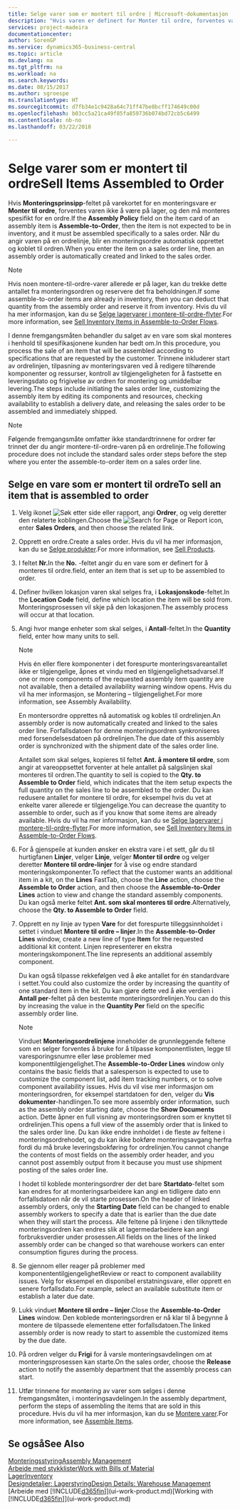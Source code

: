 ```yaml
---
title: Selge varer som er montert til ordre | Microsoft-dokumentasjon
description: "Hvis varen er definert for Monter til ordre, forventes varen ikke å være på lager, og den må monteres spesifikt for en ordre. Når du angir varen på en ordrelinje, blir en monteringsordre automatisk opprettet og koblet til ordren."
services: project-madeira
documentationcenter: 
author: SorenGP
ms.service: dynamics365-business-central
ms.topic: article
ms.devlang: na
ms.tgt_pltfrm: na
ms.workload: na
ms.search.keywords: 
ms.date: 08/15/2017
ms.author: sgroespe
ms.translationtype: HT
ms.sourcegitcommit: d7fb34e1c9428a64c71ff47be8bcff174649c00d
ms.openlocfilehash: b03cc5a21ca49f85fa859736b074bd72cb5c6499
ms.contentlocale: nb-no
ms.lasthandoff: 03/22/2018

---
```

# <a name="sell-items-assembled-to-order"></a><span data-ttu-id="33930-104">Selge varer som er montert til ordre</span><span class="sxs-lookup"><span data-stu-id="33930-104">Sell Items Assembled to Order</span></span>
<span data-ttu-id="33930-105">Hvis **Monteringsprinsipp**-feltet på varekortet for en monteringsvare er **Monter til ordre**, forventes varen ikke å være på lager, og den må monteres spesifikt for en ordre.</span><span class="sxs-lookup"><span data-stu-id="33930-105">If the **Assembly Policy** field on the item card of an assembly item is **Assemble-to-Order**, then the item is not expected to be in inventory, and it must be assembled specifically to a sales order.</span></span> <span data-ttu-id="33930-106">Når du angir varen på en ordrelinje, blir en monteringsordre automatisk opprettet og koblet til ordren.</span><span class="sxs-lookup"><span data-stu-id="33930-106">When you enter the item on a sales order line, then an assembly order is automatically created and linked to the sales order.</span></span>  

> [!NOTE]  
>  <span data-ttu-id="33930-107">Hvis noen montere-til-ordre-varer allerede er på lager, kan du trekke dette antallet fra monteringsordren og reservere det fra beholdningen.</span><span class="sxs-lookup"><span data-stu-id="33930-107">If some assemble-to-order items are already in inventory, then you can deduct that quantity from the assembly order and reserve it from inventory.</span></span> <span data-ttu-id="33930-108">Hvis du vil ha mer informasjon, kan du se [Selge lagervarer i montere-til-ordre-flyter](assembly-how-to-sell-assemble-to-order-items-and-inventory-items-together.md).</span><span class="sxs-lookup"><span data-stu-id="33930-108">For more information, see [Sell Inventory Items in Assemble-to-Order Flows](assembly-how-to-sell-assemble-to-order-items-and-inventory-items-together.md).</span></span>  

<span data-ttu-id="33930-109">I denne fremgangsmåten behandler du salget av en vare som skal monteres i henhold til spesifikasjonene kunden har bedt om.</span><span class="sxs-lookup"><span data-stu-id="33930-109">In this procedure, you process the sale of an item that will be assembled according to specifications that are requested by the customer.</span></span> <span data-ttu-id="33930-110">Trinnene inkluderer start av ordrelinjen, tilpasning av monteringsvaren ved å redigere tilhørende komponenter og ressurser, kontroll av tilgjengeligheten for å fastsette en leveringsdato og frigivelse av ordren for montering og umiddelbar levering.</span><span class="sxs-lookup"><span data-stu-id="33930-110">The steps include initiating the sales order line, customizing the assembly item by editing its components and resources, checking availability to establish a delivery date, and releasing the sales order to be assembled and immediately shipped.</span></span>  

> [!NOTE]  
>  <span data-ttu-id="33930-111">Følgende fremgangsmåte omfatter ikke standardtrinnene for ordrer før trinnet der du angir montere-til-ordre-varen på en ordrelinje.</span><span class="sxs-lookup"><span data-stu-id="33930-111">The following procedure does not include the standard sales order steps before the step where you enter the assemble-to-order item on a sales order line.</span></span>  

## <a name="to-sell-an-item-that-is-assembled-to-order"></a><span data-ttu-id="33930-112">Selge en vare som er montert til ordre</span><span class="sxs-lookup"><span data-stu-id="33930-112">To sell an item that is assembled to order</span></span>  
1.  <span data-ttu-id="33930-113">Velg ikonet ![Søk etter side eller rapport](media/ui-search/search_small.png "Søk etter side eller rapport"), angi **Ordrer**, og velg deretter den relaterte koblingen.</span><span class="sxs-lookup"><span data-stu-id="33930-113">Choose the ![Search for Page or Report](media/ui-search/search_small.png "Search for Page or Report icon") icon, enter **Sales Orders**, and then choose the related link.</span></span>  
2.  <span data-ttu-id="33930-114">Opprett en ordre.</span><span class="sxs-lookup"><span data-stu-id="33930-114">Create a sales order.</span></span> <span data-ttu-id="33930-115">Hvis du vil ha mer informasjon, kan du se [Selge produkter](sales-how-sell-products.md).</span><span class="sxs-lookup"><span data-stu-id="33930-115">For more information, see [Sell Products](sales-how-sell-products.md).</span></span>  
3.  <span data-ttu-id="33930-116">I feltet **Nr.**</span><span class="sxs-lookup"><span data-stu-id="33930-116">In the **No.**</span></span> <span data-ttu-id="33930-117">-feltet angir du en vare som er definert for å monteres til ordre.</span><span class="sxs-lookup"><span data-stu-id="33930-117">field, enter an item that is set up to be assembled to order.</span></span>  
4.  <span data-ttu-id="33930-118">Definer hvilken lokasjon varen skal selges fra, i **Lokasjonskode**-feltet.</span><span class="sxs-lookup"><span data-stu-id="33930-118">In the **Location Code** field, define which location the item will be sold from.</span></span> <span data-ttu-id="33930-119">Monteringsprosessen vil skje på den lokasjonen.</span><span class="sxs-lookup"><span data-stu-id="33930-119">The assembly process will occur at that location.</span></span>  
5.  <span data-ttu-id="33930-120">Angi hvor mange enheter som skal selges, i **Antall**-feltet.</span><span class="sxs-lookup"><span data-stu-id="33930-120">In the **Quantity** field, enter how many units to sell.</span></span>  

    > [!NOTE]  
    >  <span data-ttu-id="33930-121">Hvis én eller flere komponenter i det forespurte monteringsvareantallet ikke er tilgjengelige, åpnes et vindu med en tilgjengelighetsadvarsel.</span><span class="sxs-lookup"><span data-stu-id="33930-121">If one or more components of the requested assembly item quantity are not available, then a detailed availability warning window opens.</span></span> <span data-ttu-id="33930-122">Hvis du vil ha mer informasjon, se Montering – tilgjengelighet.</span><span class="sxs-lookup"><span data-stu-id="33930-122">For more information, see Assembly Availability.</span></span>  

    <span data-ttu-id="33930-123">En montersordre opprettes nå automatisk og kobles til ordrelinjen.</span><span class="sxs-lookup"><span data-stu-id="33930-123">An assembly order is now automatically created and linked to the sales order line.</span></span> <span data-ttu-id="33930-124">Forfallsdatoen for denne monteringsordren synkroniseres med forsendelsesdatoen på ordrelinjen.</span><span class="sxs-lookup"><span data-stu-id="33930-124">The due date of this assembly order is synchronized with the shipment date of the sales order line.</span></span>  

    <span data-ttu-id="33930-125">Antallet som skal selges, kopieres til feltet **Ant. å montere til ordre**, som angir at vareoppsettet forventer at hele antallet på salgslinjen skal monteres til ordren.</span><span class="sxs-lookup"><span data-stu-id="33930-125">The quantity to sell is copied to the **Qty. to Assemble to Order** field, which indicates that the item setup expects the full quantity on the sales line to be assembled to the order.</span></span> <span data-ttu-id="33930-126">Du kan redusere antallet for montere til ordre, for eksempel hvis du vet at enkelte varer allerede er tilgjengelige.</span><span class="sxs-lookup"><span data-stu-id="33930-126">You can decrease the quantity to assemble to order, such as if you know that some items are already available.</span></span> <span data-ttu-id="33930-127">Hvis du vil ha mer informasjon, kan du se [Selge lagervarer i montere-til-ordre-flyter](assembly-how-to-sell-inventory-items-in-assemble-to-order-flows.md).</span><span class="sxs-lookup"><span data-stu-id="33930-127">For more information, see [Sell Inventory Items in Assemble-to-Order Flows](assembly-how-to-sell-inventory-items-in-assemble-to-order-flows.md).</span></span>  

6.  <span data-ttu-id="33930-128">For å gjenspeile at kunden ønsker en ekstra vare i et sett, går du til hurtigfanen **Linjer**, velger **Linje**, velger **Monter til ordre** og velger deretter **Montere til ordre-linjer** for å vise og endre standard monteringskomponenter.</span><span class="sxs-lookup"><span data-stu-id="33930-128">To reflect that the customer wants an additional item in a kit, on the **Lines** FastTab, choose the **Line** action, choose the **Assemble to Order** action, and then choose the **Assemble-to-Order Lines** action to view and change the standard assembly components.</span></span> <span data-ttu-id="33930-129">Du kan også merke feltet **Ant. som skal monteres til ordre**.</span><span class="sxs-lookup"><span data-stu-id="33930-129">Alternatively, choose the **Qty. to Assemble to Order** field.</span></span>  
7.  <span data-ttu-id="33930-130">Opprett en ny linje av typen **Vare** for det forespurte tilleggsinnholdet i settet i vinduet **Montere til ordre – linjer**.</span><span class="sxs-lookup"><span data-stu-id="33930-130">In the **Assemble-to-Order Lines** window, create a new line of type **Item** for the requested additional kit content.</span></span> <span data-ttu-id="33930-131">Linjen representerer en ekstra monteringskomponent.</span><span class="sxs-lookup"><span data-stu-id="33930-131">The line represents an additional assembly component.</span></span>  

    <span data-ttu-id="33930-132">Du kan også tilpasse rekkefølgen ved å øke antallet for én standardvare i settet.</span><span class="sxs-lookup"><span data-stu-id="33930-132">You could also customize the order by increasing the quantity of one standard item in the kit.</span></span> <span data-ttu-id="33930-133">Du kan gjøre dette ved å øke verdien i **Antall per**-feltet på den bestemte monteringsordrelinjen.</span><span class="sxs-lookup"><span data-stu-id="33930-133">You can do this by increasing the value in the **Quantity Per** field on the specific assembly order line.</span></span>  

    > [!NOTE]  
    >  <span data-ttu-id="33930-134">Vinduet **Monteringsordrelinjene** inneholder de grunnleggende feltene som en selger forventes å bruke for å tilpasse komponentlisten, legge til varesporingsnumre eller løse problemer med komponenttilgjengelighet.</span><span class="sxs-lookup"><span data-stu-id="33930-134">The **Assemble-to-Order Lines** window only contains the basic fields that a salesperson is expected to use to customize the component list, add item tracking numbers, or to solve component availability issues.</span></span> <span data-ttu-id="33930-135">Hvis du vil vise mer informasjon om monteringsordren, for eksempel startdatoen for den, velger du **Vis dokumenter**-handlingen.</span><span class="sxs-lookup"><span data-stu-id="33930-135">To see more assembly order information, such as the assembly order starting date, choose the **Show Documents** action.</span></span> <span data-ttu-id="33930-136">Dette åpner en full visning av monteringsordren som er knyttet til ordrelinjen.</span><span class="sxs-lookup"><span data-stu-id="33930-136">This opens a full view of the assembly order that is linked to the sales order line.</span></span> <span data-ttu-id="33930-137">Du kan ikke endre innholdet i de fleste av feltene i monteringsordrehodet, og du kan ikke bokføre monteringsavgang herfra fordi du må bruke leveringsbokføring for ordrelinjen.</span><span class="sxs-lookup"><span data-stu-id="33930-137">You cannot change the contents of most fields on the assembly order header, and you cannot post assembly output from it because you must use shipment posting of the sales order line.</span></span>  
    >   
    >  <span data-ttu-id="33930-138">I hodet til koblede monteringsordrer der det bare **Startdato**-feltet som kan endres for at monteringsarbeidere kan angi en tidligere dato enn forfallsdatoen når de vil starte prosessen.</span><span class="sxs-lookup"><span data-stu-id="33930-138">On the header of linked assembly orders, only the **Starting Date** field can be changed to enable assembly workers to specify a date that is earlier than the due date when they will start the process.</span></span> <span data-ttu-id="33930-139">Alle feltene på linjene i den tilknyttede monteringsordren kan endres slik at lagermedarbeidere kan angi forbruksverdier under prosessen.</span><span class="sxs-lookup"><span data-stu-id="33930-139">All fields on the lines of the linked assembly order can be changed so that warehouse workers can enter consumption figures during the process.</span></span>  

8.  <span data-ttu-id="33930-140">Se gjennom eller reager på problemer med komponententilgjengelighet</span><span class="sxs-lookup"><span data-stu-id="33930-140">Review or react to component availability issues.</span></span> <span data-ttu-id="33930-141">Velg for eksempel en disponibel erstatningsvare, eller opprett en senere forfallsdato.</span><span class="sxs-lookup"><span data-stu-id="33930-141">For example, select an available substitute item or establish a later due date.</span></span>  
9. <span data-ttu-id="33930-142">Lukk vinduet **Montere til ordre – linjer**.</span><span class="sxs-lookup"><span data-stu-id="33930-142">Close the **Assemble-to-Order Lines** window.</span></span> <span data-ttu-id="33930-143">Den koblede monteringsordren er nå klar til å begynne å montere de tilpassede elementene etter forfallsdatoen.</span><span class="sxs-lookup"><span data-stu-id="33930-143">The linked assembly order is now ready to start to assemble the customized items by the due date.</span></span>  
10. <span data-ttu-id="33930-144">På ordren velger du **Frigi** for å varsle monteringsavdelingen om at monteringsprosessen kan starte.</span><span class="sxs-lookup"><span data-stu-id="33930-144">On the sales order, choose the **Release** action to notify the assembly department that the assembly process can start.</span></span>  
11. <span data-ttu-id="33930-145">Utfør trinnene for montering av varer som selges i denne fremgangsmåten, i monteringsavdelingen.</span><span class="sxs-lookup"><span data-stu-id="33930-145">In the assembly department, perform the steps of assembling the items that are sold in this procedure.</span></span> <span data-ttu-id="33930-146">Hvis du vil ha mer informasjon, kan du se [Montere varer](assembly-how-to-assemble-items.md).</span><span class="sxs-lookup"><span data-stu-id="33930-146">For more information, see [Assemble Items](assembly-how-to-assemble-items.md).</span></span>  

## <a name="see-also"></a><span data-ttu-id="33930-147">Se også</span><span class="sxs-lookup"><span data-stu-id="33930-147">See Also</span></span>  
[<span data-ttu-id="33930-148">Monteringsstyring</span><span class="sxs-lookup"><span data-stu-id="33930-148">Assembly Management</span></span>](assembly-assemble-items.md)  
[<span data-ttu-id="33930-149">Arbeide med stykklister</span><span class="sxs-lookup"><span data-stu-id="33930-149">Work with Bills of Material</span></span>](inventory-how-work-BOMs.md)  
[<span data-ttu-id="33930-150">Lager</span><span class="sxs-lookup"><span data-stu-id="33930-150">Inventory</span></span>](inventory-manage-inventory.md)  
[<span data-ttu-id="33930-151">Designdetaljer: Lagerstyring</span><span class="sxs-lookup"><span data-stu-id="33930-151">Design Details: Warehouse Management</span></span>](design-details-warehouse-management.md)  
<span data-ttu-id="33930-152">[Arbeide med [!INCLUDE[d365fin](includes/d365fin_md.md)]](ui-work-product.md)</span><span class="sxs-lookup"><span data-stu-id="33930-152">[Working with [!INCLUDE[d365fin](includes/d365fin_md.md)]](ui-work-product.md)</span></span>

